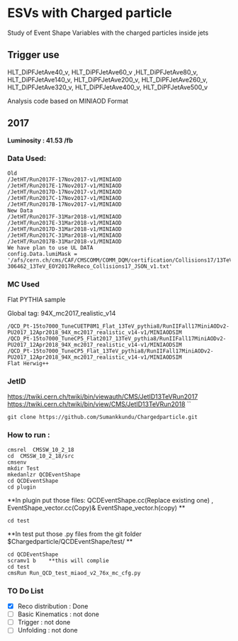# ESVs with Charged particle
Study of Event Shape Variables with the charged particles inside jets 

## Trigger use 
HLT_DiPFJetAve40_v, HLT_DiPFJetAve60_v ,HLT_DiPFJetAve80_v, HLT_DiPFJetAve140_v, HLT_DiPFJetAve200_v, HLT_DiPFJetAve260_v, HLT_DiPFJetAve320_v, HLT_DiPFJetAve400_v, HLT_DiPFJetAve500_v


Analysis code based on MINIAOD Format
## 2017 
**Luminosity : 41.53 /fb**
### Data Used:
```
Old
/JetHT/Run2017F-17Nov2017-v1/MINIAOD
/JetHT/Run2017E-17Nov2017-v1/MINIAOD
/JetHT/Run2017D-17Nov2017-v1/MINIAOD
/JetHT/Run2017C-17Nov2017-v1/MINIAOD
/JetHT/Run2017B-17Nov2017-v1/MINIAOD
New Data
/JetHT/Run2017F-31Mar2018-v1/MINIAOD
/JetHT/Run2017E-31Mar2018-v1/MINIAOD
/JetHT/Run2017D-31Mar2018-v1/MINIAOD
/JetHT/Run2017C-31Mar2018-v1/MINIAOD
/JetHT/Run2017B-31Mar2018-v1/MINIAOD
We have plan to use UL DATA 
config.Data.lumiMask = '/afs/cern.ch/cms/CAF/CMSCOMM/COMM_DQM/certification/Collisions17/13TeV/ReReco/Cert_294927-306462_13TeV_EOY2017ReReco_Collisions17_JSON_v1.txt'

```
### MC Used  
Flat PYTHIA sample

Global tag: 94X_mc2017_realistic_v14
```
/QCD_Pt-15to7000_TuneCUETP8M1_Flat_13TeV_pythia8/RunIIFall17MiniAODv2-PU2017_12Apr2018_94X_mc2017_realistic_v14-v1/MINIAODSIM
/QCD_Pt-15to7000_TuneCP5_Flat2017_13TeV_pythia8/RunIIFall17MiniAODv2-PU2017_12Apr2018_94X_mc2017_realistic_v14-v1/MINIAODSIM
/QCD_Pt-15to7000_TuneCP5_Flat_13TeV_pythia8/RunIIFall17MiniAODv2-PU2017_12Apr2018_94X_mc2017_realistic_v14-v1/MINIAODSIM
Flat Herwig++

```
### JetID    
https://twiki.cern.ch/twiki/bin/viewauth/CMS/JetID13TeVRun2017
https://twiki.cern.ch/twiki/bin/view/CMS/JetID13TeVRun2018
``
```
git clone https://github.com/Sumankkundu/Chargedparticle.git
```

### How to run :
```
cmsrel  CMSSW_10_2_18
cd  CMSSW_10_2_18/src
cmsenv
mkdir Test
mkedanlzr QCDEventShape
cd QCDEventShape
cd plugin
```
**In plugin put those files: 
               QCDEventShape.cc(Replace existing one) , EventShape_vector.cc(Copy)& EventShape_vector.h(copy) **
 ```              
 cd test 
 ```
 **In test 
   put those .py files from the  git folder $Chargedparticle/QCDEventShape/test/ **
 ``` 
 cd QCDEventShape
 scramv1 b    **this will complie 
 cd test 
 cmsRun Run_QCD_test_miaod_v2_76x_mc_cfg.py
```


### TO Do List 

- [x] Reco distribution : Done
- [ ] Basic Kinematics  : not done
- [ ] Trigger           : not done 
- [ ] Unfolding         : not done
